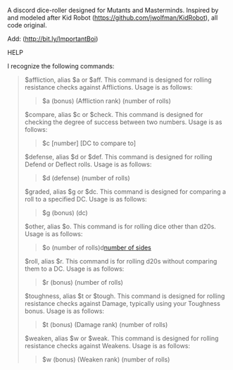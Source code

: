 A discord dice-roller designed for Mutants and Masterminds. Inspired by and modeled after Kid Robot (https://github.com/jwolfman/KidRobot), all code original.

Add: (http://bit.ly/ImportantBoi)



HELP

I recognize the following commands:

> $affliction, alias $a or $aff. This command is designed for rolling resistance checks against Afflictions. Usage is as follows:
>> $a (bonus) (Affliction rank) (number of rolls)
>
> $compare, alias $c or $check. This command is designed for checking the degree of success between two numbers. Usage is as follows:
>> $c [number] [DC to compare to]
>
> $defense, alias $d or $def. This command is designed for rolling Defend or Deflect rolls. Usage is as follows:
>> $d (defense) (number of rolls)
>
> $graded, alias $g or $dc. This command is designed for comparing a roll to a specified DC. Usage is as follows:
>> $g (bonus) (dc)
>
> $other, alias $o. This command is for rolling dice other than d20s. Usage is as follows:
>> $o (number of rolls)d[number of sides](+bonus)
>
> $roll, alias $r. This command is for rolling d20s without comparing them to a DC. Usage is as follows:
>> $r (bonus) (number of rolls)
>
> $toughness, alias $t or $tough. This command is designed for rolling resistance checks against Damage, typically using your Toughness bonus. Usage is as follows:
>> $t (bonus) (Damage rank) (number of rolls)
>
> $weaken, alias $w or $weak. This command is designed for rolling resistance checks against Weakens. Usage is as follows:
>> $w (bonus) (Weaken rank) (number of rolls)
